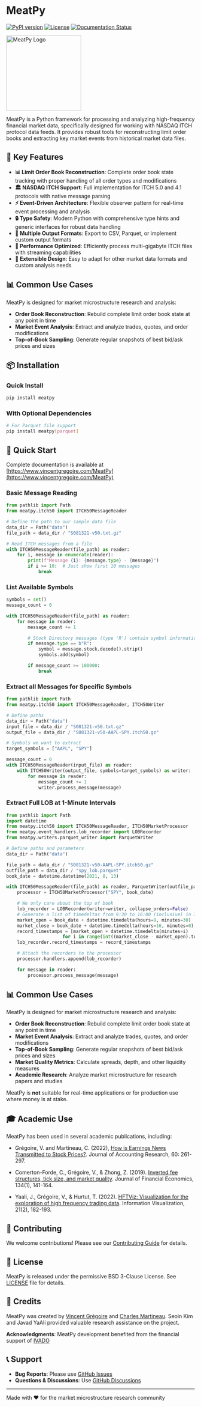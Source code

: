 # MeatPy


[![PyPI version](https://badge.fury.io/py/meatpy.svg)](https://badge.fury.io/py/meatpy)
[![License](https://img.shields.io/pypi/l/meatpy.svg)](https://github.com/vgreg/MeatPy/blob/main/LICENSE)
[![Documentation Status](https://img.shields.io/badge/docs-online-brightgreen.svg)](https://www.vincentgregoire.com/MeatPy)

<img src="docs/images/meatpy.svg" width="200" alt="MeatPy Logo"/>

MeatPy is a Python framework for processing and analyzing high-frequency financial market data, specifically designed for working with NASDAQ ITCH protocol data feeds. It provides robust tools for reconstructing limit order books and extracting key market events from historical market data files.

## 🎯 Key Features

- **📊 Limit Order Book Reconstruction**: Complete order book state tracking with proper handling of all order types and modifications
- **🏛️ NASDAQ ITCH Support**: Full implementation for ITCH 5.0 and 4.1 protocols with native message parsing
- **⚡ Event-Driven Architecture**: Flexible observer pattern for real-time event processing and analysis
- **🔒 Type Safety**: Modern Python with comprehensive type hints and generic interfaces for robust data handling
- **📁 Multiple Output Formats**: Export to CSV, Parquet, or implement custom output formats
- **🚀 Performance Optimized**: Efficiently process multi-gigabyte ITCH files with streaming capabilities
- **🔧 Extensible Design**: Easy to adapt for other market data formats and custom analysis needs

## 📊 Common Use Cases

MeatPy is designed for market microstructure research and analysis:

- **Order Book Reconstruction**: Rebuild complete limit order book state at any point in time
- **Market Event Analysis**: Extract and analyze trades, quotes, and order modifications
- **Top-of-Book Sampling**: Generate regular snapshots of best bid/ask prices and sizes

## 📦 Installation

### Quick Install

```bash
pip install meatpy
```

### With Optional Dependencies

```bash
# For Parquet file support
pip install meatpy[parquet]
```


## 🚀 Quick Start

Complete documentation is available at [https://www.vincentgregoire.com/MeatPy](https://www.vincentgregoire.com/MeatPy)


### Basic Message Reading

```python
from pathlib import Path
from meatpy.itch50 import ITCH50MessageReader

# Define the path to our sample data file
data_dir = Path("data")
file_path = data_dir / "S081321-v50.txt.gz"

# Read ITCH messages from a file
with ITCH50MessageReader(file_path) as reader:
    for i, message in enumerate(reader):
        print(f"Message {i}: {message.type} - {message}")
        if i >= 10:  # Just show first 10 messages
            break
```

### List Available Symbols

```python
symbols = set()
message_count = 0

with ITCH50MessageReader(file_path) as reader:
    for message in reader:
        message_count += 1

        # Stock Directory messages (type 'R') contain symbol information
        if message.type == b"R":
            symbol = message.stock.decode().strip()
            symbols.add(symbol)

        if message_count >= 100000:
            break
```

### Extract all Messages for Specific Symbols

```python
from pathlib import Path
from meatpy.itch50 import ITCH50MessageReader, ITCH50Writer

# Define paths
data_dir = Path("data")
input_file = data_dir / "S081321-v50.txt.gz"
output_file = data_dir / "S081321-v50-AAPL-SPY.itch50.gz"

# Symbols we want to extract
target_symbols = ["AAPL", "SPY"]

message_count = 0
with ITCH50MessageReader(input_file) as reader:
    with ITCH50Writer(output_file, symbols=target_symbols) as writer:
        for message in reader:
            message_count += 1
            writer.process_message(message)
```


### Extract Full LOB at 1-Minute Intervals

```python
from pathlib import Path
import datetime
from meatpy.itch50 import ITCH50MessageReader, ITCH50MarketProcessor
from meatpy.event_handlers.lob_recorder import LOBRecorder
from meatpy.writers.parquet_writer import ParquetWriter

# Define paths and parameters
data_dir = Path("data")

file_path = data_dir / "S081321-v50-AAPL-SPY.itch50.gz"
outfile_path = data_dir / "spy_lob.parquet"
book_date = datetime.datetime(2021, 8, 13)

with ITCH50MessageReader(file_path) as reader, ParquetWriter(outfile_path) as writer:
    processor = ITCH50MarketProcessor("SPY", book_date)

    # We only care about the top of book
    lob_recorder = LOBRecorder(writer=writer, collapse_orders=False)
    # Generate a list of timedeltas from 9:30 to 16:00 (inclusive) in 30-minute increments
    market_open = book_date + datetime.timedelta(hours=9, minutes=30)
    market_close = book_date + datetime.timedelta(hours=16, minutes=0)
    record_timestamps = [market_open + datetime.timedelta(minutes=i)
                     for i in range(int((market_close - market_open).total_seconds() // (30*60)) + 1)]
    lob_recorder.record_timestamps = record_timestamps

    # Attach the recorders to the processor
    processor.handlers.append(lob_recorder)

    for message in reader:
        processor.process_message(message)
```


## 📊 Common Use Cases

MeatPy is designed for market microstructure research and analysis:

- **Order Book Reconstruction**: Rebuild complete limit order book state at any point in time
- **Market Event Analysis**: Extract and analyze trades, quotes, and order modifications
- **Top-of-Book Sampling**: Generate regular snapshots of best bid/ask prices and sizes
- **Market Quality Metrics**: Calculate spreads, depth, and other liquidity measures
- **Academic Research**: Analyze market microstructure for research papers and studies

MeatPy is **not** suitable for real-time applications or for production use where money is at stake.

## 🎓 Academic Use

MeatPy has been used in several academic publications, including:

- Grégoire, V. and Martineau, C. (2022), [How is Earnings News Transmitted to Stock Prices?](https://doi.org/10.1111/1475-679X.12394). Journal of Accounting Research, 60: 261-297.

- Comerton-Forde, C., Grégoire, V., & Zhong, Z. (2019). [Inverted fee structures, tick size, and market quality](https://doi.org/10.1016/j.jfineco.2019.03.005). Journal of Financial Economics, 134(1), 141-164.

- Yaali, J., Grégoire, V., & Hurtut, T. (2022). [HFTViz: Visualization for the exploration of high frequency trading data](https://journals.sagepub.com/doi/full/10.1177/14738716211064921). Information Visualization, 21(2), 182-193.


## 🤝 Contributing

We welcome contributions! Please see our [Contributing Guide](https://www.vincentgregoire.com/MeatPy/contributing/) for details.

## 📄 License

MeatPy is released under the permissive BSD 3-Clause License. See [LICENSE](LICENSE) file for details.

## 👥 Credits

MeatPy was created by [Vincent Grégoire](https://www.vincentgregoire.com/) and [Charles Martineau](https://www.charlesmartineau.com/). Seoin Kim and Javad YaAli provided valuable research assistance on the project.


**Acknowledgments**: MeatPy development benefited from the financial support of [IVADO](https://ivado.ca/)

## 📞 Support

- **Bug Reports**: Please use [GitHub Issues](https://github.com/vgreg/MeatPy/issues)
- **Questions & Discussions**: Use [GitHub Discussions](https://github.com/vgreg/MeatPy/discussions)

---

Made with ❤️ for the market microstructure research community
